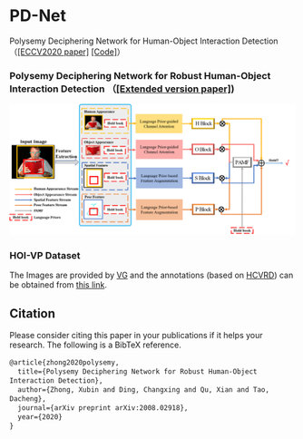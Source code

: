 # PD-Net
Polysemy Deciphering Network for Human-Object Interaction Detection （[[ECCV2020 paper]](http://www.ecva.net/papers/eccv_2020/papers_ECCV/papers/123650069.pdf) [[Code]](https://github.com/MuchHair/PD-Net)）

###  Polysemy Deciphering Network for Robust Human-Object Interaction Detection （[[Extended version paper]](https://arxiv.org/pdf/2008.02918.pdf))
<img src="https://github.com/MuchHair/PD-Net-Extended-Version/blob/master/Paper_Images/overview.png" width="999" >

### HOI-VP Dataset
The Images are provided by [VG](http://visualgenome.org/api/v0/api_home.html) and the annotations (based on [HCVRD](https://github.com/bohanzhuang/HCVRD-a-benchmark-for-large-scale-Human-Centered-Visual-Relationship-Detection)) can be obtained from [this link](https://pan.baidu.com/s/1LCDtjDNbIqJFDLsoPqZOsg).
## Citation
Please consider citing this paper in your publications if it helps your research. The following is a BibTeX reference. 
```
@article{zhong2020polysemy,
  title={Polysemy Deciphering Network for Robust Human-Object Interaction Detection},
  author={Zhong, Xubin and Ding, Changxing and Qu, Xian and Tao, Dacheng},
  journal={arXiv preprint arXiv:2008.02918},
  year={2020}
}
```
